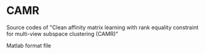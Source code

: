 # CAMR

Source codes of "Clean affinity matrix learning with rank equality constraint for multi-view subspace clustering (CAMR)"


Matlab format file
